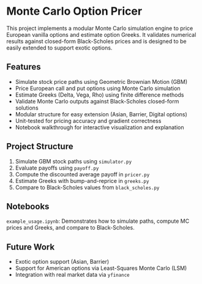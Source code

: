 # Monte Carlo Option Pricer

This project implements a modular Monte Carlo simulation engine to price European vanilla options and estimate option Greeks. It validates numerical results against closed-form Black-Scholes prices and is designed to be easily extended to support exotic options.

## Features

- Simulate stock price paths using Geometric Brownian Motion (GBM)
- Price European call and put options using Monte Carlo simulation
- Estimate Greeks (Delta, Vega, Rho) using finite difference methods
- Validate Monte Carlo outputs against Black-Scholes closed-form solutions
- Modular structure for easy extension (Asian, Barrier, Digital options)
- Unit-tested for pricing accuracy and gradient correctness
- Notebook walkthrough for interactive visualization and explanation

## Project Structure
1. Simulate GBM stock paths using `simulator.py`
2. Evaluate payoffs using `payoff.py`
3. Compute the discounted average payoff in `pricer.py`
4. Estimate Greeks with bump-and-reprice in `greeks.py`
5. Compare to Black-Scholes values from `black_scholes.py`

## Notebooks

`example_usage.ipynb`: Demonstrates how to simulate paths, compute MC prices and Greeks, and compare to Black-Scholes.

## Future Work
- Exotic option support (Asian, Barrier)
- Support for American options via Least-Squares Monte Carlo (LSM)
- Integration with real market data via `yfinance`
